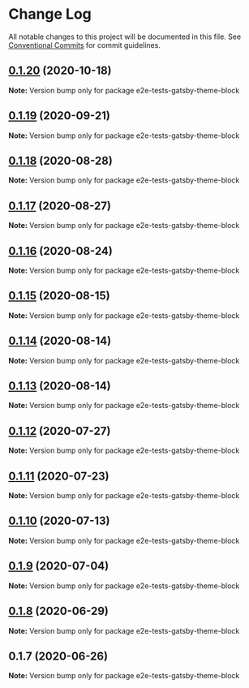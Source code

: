 # Change Log

All notable changes to this project will be documented in this file.
See [Conventional Commits](https://conventionalcommits.org) for commit guidelines.

## [0.1.20](https://github.com/markmctamney/reflex/compare/e2e-tests-gatsby-theme-block@0.1.19...e2e-tests-gatsby-theme-block@0.1.20) (2020-10-18)

**Note:** Version bump only for package e2e-tests-gatsby-theme-block





## [0.1.19](https://github.com/reflexjs/reflex/compare/e2e-tests-gatsby-theme-block@0.1.18...e2e-tests-gatsby-theme-block@0.1.19) (2020-09-21)

**Note:** Version bump only for package e2e-tests-gatsby-theme-block





## [0.1.18](https://github.com/reflexjs/reflex/compare/e2e-tests-gatsby-theme-block@0.1.17...e2e-tests-gatsby-theme-block@0.1.18) (2020-08-28)

**Note:** Version bump only for package e2e-tests-gatsby-theme-block





## [0.1.17](https://github.com/reflexjs/reflex/compare/e2e-tests-gatsby-theme-block@0.1.16...e2e-tests-gatsby-theme-block@0.1.17) (2020-08-27)

**Note:** Version bump only for package e2e-tests-gatsby-theme-block





## [0.1.16](https://github.com/reflexjs/reflex/compare/e2e-tests-gatsby-theme-block@0.1.15...e2e-tests-gatsby-theme-block@0.1.16) (2020-08-24)

**Note:** Version bump only for package e2e-tests-gatsby-theme-block





## [0.1.15](https://github.com/reflexjs/reflex/compare/e2e-tests-gatsby-theme-block@0.1.14...e2e-tests-gatsby-theme-block@0.1.15) (2020-08-15)

**Note:** Version bump only for package e2e-tests-gatsby-theme-block





## [0.1.14](https://github.com/reflexjs/reflex/compare/e2e-tests-gatsby-theme-block@0.1.13...e2e-tests-gatsby-theme-block@0.1.14) (2020-08-14)

**Note:** Version bump only for package e2e-tests-gatsby-theme-block





## [0.1.13](https://github.com/reflexjs/reflex/compare/e2e-tests-gatsby-theme-block@0.1.12...e2e-tests-gatsby-theme-block@0.1.13) (2020-08-14)

**Note:** Version bump only for package e2e-tests-gatsby-theme-block





## [0.1.12](https://github.com/reflexjs/reflex/compare/e2e-tests-gatsby-theme-block@0.1.11...e2e-tests-gatsby-theme-block@0.1.12) (2020-07-27)

**Note:** Version bump only for package e2e-tests-gatsby-theme-block





## [0.1.11](https://github.com/reflexjs/reflex/compare/e2e-tests-gatsby-theme-block@0.1.10...e2e-tests-gatsby-theme-block@0.1.11) (2020-07-23)

**Note:** Version bump only for package e2e-tests-gatsby-theme-block





## [0.1.10](https://github.com/reflexjs/reflex/compare/e2e-tests-gatsby-theme-block@0.1.9...e2e-tests-gatsby-theme-block@0.1.10) (2020-07-13)

**Note:** Version bump only for package e2e-tests-gatsby-theme-block





## [0.1.9](https://github.com/reflexjs/reflex/compare/e2e-tests-gatsby-theme-block@0.1.8...e2e-tests-gatsby-theme-block@0.1.9) (2020-07-04)

**Note:** Version bump only for package e2e-tests-gatsby-theme-block





## [0.1.8](https://github.com/reflexjs/reflex/compare/e2e-tests-gatsby-theme-block@0.1.7...e2e-tests-gatsby-theme-block@0.1.8) (2020-06-29)

**Note:** Version bump only for package e2e-tests-gatsby-theme-block





## 0.1.7 (2020-06-26)

**Note:** Version bump only for package e2e-tests-gatsby-theme-block
